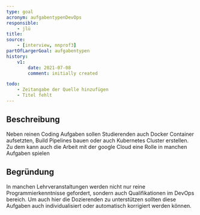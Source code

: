 ```yaml
---
type: goal
acronym: aufgabentypenDevOps
responsible: 
    - jlü
title: 
source:
    - [interview, nnprof3]
partOfLargerGoal: aufgabentypen
history:
    v1:
        date: 2021-07-08
        comment: initially created

todo: 
    - Zeitangabe der Quelle hinzufügen
    - Titel fehlt
---
```


## Beschreibung

Neben reinen Coding Aufgaben sollen Studierenden auch Docker Container aufsetzten, Build Pipelines bauen oder auch Kubernetes
Cluster erstellen. Zu dem kann auch die Arbeit mit der google Cloud eine Rolle in manchen Aufgaben spielen
## Begründung

In manchen Lehrveranstaltungen werden nicht nur reine Programmierkenntnisse gefordert, sondern auch Qualifikationen im DevOps bereich. Um 
auch hier die Dozierenden zu unterstützen sollten diese Aufgaben auch individualisiert oder automatisch korrigiert werden können.
